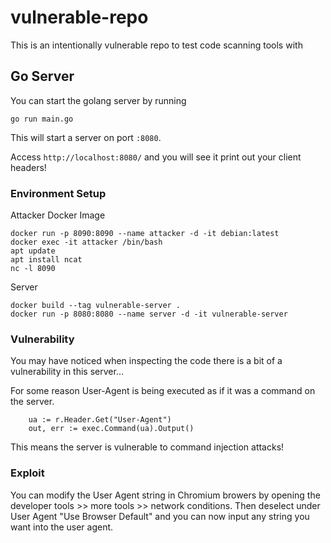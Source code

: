 # vulnerable-repo
This is an intentionally vulnerable repo to test code scanning tools with


## Go Server

You can start the golang server by running

```
go run main.go
```

This will start a server on port `:8080`.

Access `http://localhost:8080/` and you will see it print out your client headers!


### Environment Setup

Attacker Docker Image

```
docker run -p 8090:8090 --name attacker -d -it debian:latest
docker exec -it attacker /bin/bash
apt update
apt install ncat
nc -l 8090
```

Server

```
docker build --tag vulnerable-server .
docker run -p 8080:8080 --name server -d -it vulnerable-server
```



### Vulnerability 

You may have noticed when inspecting the code there is a bit of a vulnerability in this server...

For some reason User-Agent is being executed as if it was a command on the server.

```
    ua := r.Header.Get("User-Agent")
    out, err := exec.Command(ua).Output()
```

This means the server is vulnerable to command injection attacks!


### Exploit

You can modify the User Agent string in Chromium browers by opening the developer tools >> more tools >> network conditions.
Then deselect under User Agent "Use Browser Default" and you can now input any string you want into the user agent. 
